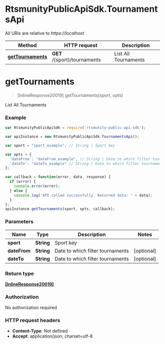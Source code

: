 # RtsmunityPublicApiSdk.TournamentsApi

All URIs are relative to *https://localhost*

Method | HTTP request | Description
------------- | ------------- | -------------
[**getTournaments**](TournamentsApi.md#getTournaments) | **GET** /{sport}/tournaments | List All Tournaments


<a name="getTournaments"></a>
# **getTournaments**
> [InlineResponse20019] getTournaments(sport, opts)

List All Tournaments



### Example
```javascript
var RtsmunityPublicApiSdk = require('rtsmunity-public-api-sdk');

var apiInstance = new RtsmunityPublicApiSdk.TournamentsApi();

var sport = "sport_example"; // String | Sport key

var opts = { 
  'dateFrom': "dateFrom_example", // String | Date to which filter tournaments
  'dateTo': "dateTo_example" // String | Date to which filter tournaments
};

var callback = function(error, data, response) {
  if (error) {
    console.error(error);
  } else {
    console.log('API called successfully. Returned data: ' + data);
  }
};
apiInstance.getTournaments(sport, opts, callback);
```

### Parameters

Name | Type | Description  | Notes
------------- | ------------- | ------------- | -------------
 **sport** | **String**| Sport key | 
 **dateFrom** | **String**| Date to which filter tournaments | [optional] 
 **dateTo** | **String**| Date to which filter tournaments | [optional] 

### Return type

[**[InlineResponse20019]**](InlineResponse20019.md)

### Authorization

No authorization required

### HTTP request headers

 - **Content-Type**: Not defined
 - **Accept**: application/json; charset=utf-8

